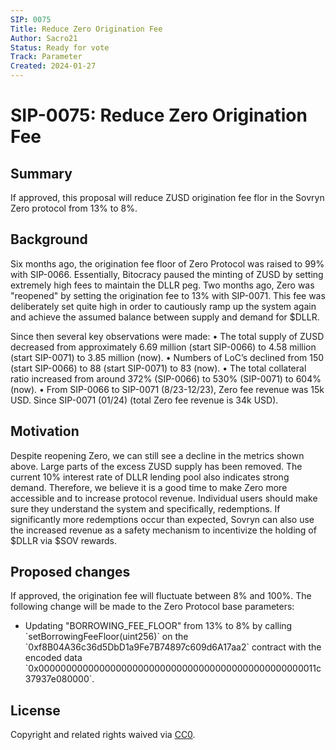 ```yaml
---
SIP: 0075
Title: Reduce Zero Origination Fee
Author: Sacro21
Status: Ready for vote
Track: Parameter
Created: 2024-01-27
---
```


# SIP-0075: Reduce Zero Origination Fee

## Summary

If approved, this proposal will reduce ZUSD origination fee flor in the Sovryn Zero protocol from 13% to 8%.

## Background

Six months ago, the origination fee floor of Zero Protocol was raised to 99% with SIP-0066.
Essentially, Bitocracy paused the minting of ZUSD by setting extremely high fees to maintain the DLLR peg.
Two months ago, Zero was "reopened" by setting the origination fee to 13% with SIP-0071. This fee was deliberately set quite high in order to cautiously ramp up the system again and achieve the assumed balance between supply and demand for $DLLR.

Since then several key observations were made:
• The total supply of ZUSD decreased from approximately 6.69 million (start SIP-0066) to 4.58 million (start SIP-0071) to 3.85 million (now).
• Numbers of LoC’s declined from 150 (start SIP-0066) to 88 (start SIP-0071) to 83 (now).
• The total collateral ratio increased from around 372% (SIP-0066) to 530% (SIP-0071) to 604% (now).
• From SIP-0066 to SIP-0071 (8/23-12/23), Zero fee revenue was 15k USD. Since SIP-0071 (01/24) (total Zero fee revenue is 34k USD).

## Motivation

Despite reopening Zero, we can still see a decline in the metrics shown above.
Large parts of the excess ZUSD supply has been removed.
The current 10% interest rate of DLLR lending pool also indicates strong demand.
Therefore, we believe it is a good time to make Zero more accessible and to increase protocol revenue.
Individual users should make sure they understand the system and specifically, redemptions.
If significantly more redemptions occur than expected, Sovryn can also use the increased revenue as a safety mechanism to incentivize the holding of $DLLR via $SOV rewards.

## Proposed changes

If approved, the origination fee will fluctuate between 8% and 100%.
The following change will be made to the Zero Protocol base parameters:

- Updating "BORROWING_FEE_FLOOR" from 13% to 8% by calling \`setBorrowingFeeFloor(uint256)\`
on the \`0xf8B04A36c36d5DbD1a9Fe7B74897c609d6A17aa2\` contract
with the encoded data \`0x000000000000000000000000000000000000000000000000011c37937e080000\`.

## License

Copyright and related rights waived via [CC0](https://creativecommons.org/publicdomain/zero/1.0/).
